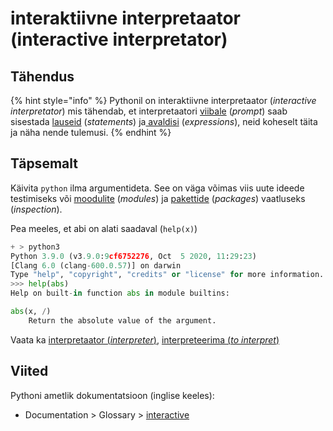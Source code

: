 # interaktiivne interpretaator \(interactive interpretator\)

## Tähendus

{% hint style="info" %}
Pythonil on interaktiivne interpretaator \(_interactive interpretator_\) mis tähendab, et interpretaatori [viibale](viip-prompt.md) \(_prompt_\) saab sisestada [lauseid](lause-statement.md) \(_statements_\) ja[ avaldisi](avaldis-expression.md) \(_expressions_\), neid koheselt täita ja näha nende tulemusi.
{% endhint %}

## Täpsemalt

Käivita `python` ilma argumentideta. See on väga võimas viis uute ideede testimiseks või [moodulite](moodul-module.md) \(_modules_\) ja [pakettide](pakett-package.md) \(_packages_\) vaatluseks \(_inspection_\). 

Pea meeles, et abi on alati saadaval \(`help(x)`\)

```python
+ > python3
Python 3.9.0 (v3.9.0:9cf6752276, Oct  5 2020, 11:29:23)
[Clang 6.0 (clang-600.0.57)] on darwin
Type "help", "copyright", "credits" or "license" for more information.
>>> help(abs)
Help on built-in function abs in module builtins:

abs(x, /)
    Return the absolute value of the argument.
```

Vaata ka [interpretaator \(_interpreter_\)](interpretaator-interpreter.md), [interpreteerima \(_to interpret_\)](interpreteerima-to-interpret.md)

## Viited

Pythoni ametlik dokumentatsioon \(inglise keeles\):

* Documentation &gt; Glossary &gt; [interactive](https://docs.python.org/3/glossary.html#term-interactive)

